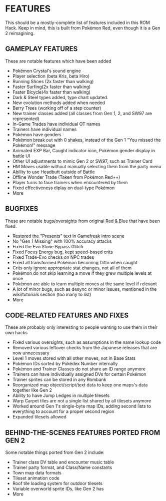 # FEATURES
This should be a mostly-complete list of features included in this ROM Hack. Keep in mind, this is built from Pokémon Red, even though it is a Gen 2 reimagining.


## GAMEPLAY FEATURES
These are notable features which have been added

* Pokémon Crystal's sound engine
* Player selection (beta Kris, beta Hiro)
* Running Shoes (2x faster than walking)
* Faster Surfing(2x faster than walking)
* Faster Bicycle(4x faster than walking)
* Dark & Steel types added, type chart updated.
* New evolution methods added when needed
* Berry Trees (working off of a step counter)
* New trainer classes added (all classes from Gen 1, 2, and SW97 are represented)
* In-Game Trades have individual OT names
* Trainers have individual names
* Pokémon have genders
* Pokémon break out with 0 shakes, instead of the Gen 1 "You missed the Pokémon!" message
* Animated EXP Bar, Caught indicator icon, Pokémon gender display in battle UI
* Other UI adjustments to mimic Gen 2 or SW97, such as Trainer Card
* HM Moves usable without manually selecting them from the party menu
* Ability to use Headbutt outside of Battle
* Offline Wonder Trade (Taken from Pokémon Red++)
* Player turns to face trainers when encountered by them
* Fixed effectiveness diplay on dual-type Pokémon
* More


## BUGFIXES
These are notable bugs/oversights from original Red & Blue that have been fixed.

* Restored the "Presents" text in Gamefreak intro scene
* No "Gen 1 Missing" with 100% accuracy attacks
* Fixed the Evo Stone Bypass Glitch
* Fixed Focus Energy bug, kept speed-based crits
* Fixed Trade-Evo checks on NPC trades
* Fixed all transformed Pokémon becoming Ditto when caught
* Crits only ignore appropriate stat changes, not all of them
* Pokémon do not skip learning a move if they grew multiple levels at once
* Pokémon are able to learn multiple moves at the same level if relevant
* A lot of minor bugs, such as desync or minor issues, mentioned in the wiki/tutorials section (too many to list)
* More



## CODE-RELATED FEATURES AND FIXES
These are probably only interesting to people wanting to use them in their own hacks

* Fixed various oversights, such as assumptions in the name lookup code
* Removed various leftover checks from the Japanese releases that are now unnecessary
* Level 1 moves stored with all other moves, not in Base Stats
* Pokémon IDs sorted by Pokédex Number internally
* Pokémon and Trainer Classes do not share an ID range anymore
* Trainers can have individually assigned DVs for certain Pokémon
* Trainer sprites can be stored in any Rombank
* Reorganized map object/script/text data to keep one maps's data together like Gen 2
* Ability to have Jump Ledges in multiple tilesets
* Warp Carpet tiles are not a single list shared by all tilesets anymore
* Worked around Gen 1's single-byte map IDs, adding second lists to everything to account for a proper second region
* Expanded tilesets allowed

## BEHIND-THE-SCENES FEATURES PORTED FROM GEN 2
Some notable things ported from Gen 2 include:

* Trainer class DV table and encounter music table
* Trainer party format, and Class/Name constants
* Town map data formats
* Tileset animation code
* Roof tile loading system for outdoor tilesets
* Variable overworld sprite IDs, like Gen 2 has
* More
